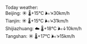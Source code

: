 Today weather:  
Beijing: ☀️   🌡️+15°C 🌬️↘30km/h  
Tianjin: ☀️   🌡️+15°C 🌬️↘31km/h  
Shijiazhuang: ☁️   🌡️+18°C 🌬️↓10km/h  
Tangshan: ☀️   🌡️+17°C 🌬️↘15km/h  
